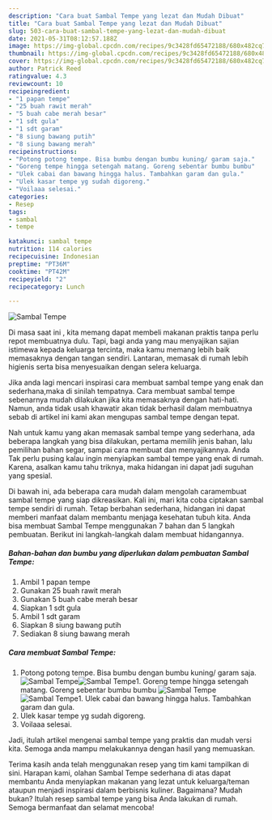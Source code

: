 ```yaml
---
description: "Cara buat Sambal Tempe yang lezat dan Mudah Dibuat"
title: "Cara buat Sambal Tempe yang lezat dan Mudah Dibuat"
slug: 503-cara-buat-sambal-tempe-yang-lezat-dan-mudah-dibuat
date: 2021-05-31T08:12:57.188Z
image: https://img-global.cpcdn.com/recipes/9c3428fd65472188/680x482cq70/sambal-tempe-foto-resep-utama.jpg
thumbnail: https://img-global.cpcdn.com/recipes/9c3428fd65472188/680x482cq70/sambal-tempe-foto-resep-utama.jpg
cover: https://img-global.cpcdn.com/recipes/9c3428fd65472188/680x482cq70/sambal-tempe-foto-resep-utama.jpg
author: Patrick Reed
ratingvalue: 4.3
reviewcount: 10
recipeingredient:
- "1 papan tempe"
- "25 buah rawit merah"
- "5 buah cabe merah besar"
- "1 sdt gula"
- "1 sdt garam"
- "8 siung bawang putih"
- "8 siung bawang merah"
recipeinstructions:
- "Potong potong tempe. Bisa bumbu dengan bumbu kuning/ garam saja."
- "Goreng tempe hingga setengah matang. Goreng sebentar bumbu bumbu"
- "Ulek cabai dan bawang hingga halus. Tambahkan garam dan gula."
- "Ulek kasar tempe yg sudah digoreng."
- "Voilaaa selesai."
categories:
- Resep
tags:
- sambal
- tempe

katakunci: sambal tempe 
nutrition: 114 calories
recipecuisine: Indonesian
preptime: "PT36M"
cooktime: "PT42M"
recipeyield: "2"
recipecategory: Lunch

---
```



![Sambal Tempe](https://img-global.cpcdn.com/recipes/9c3428fd65472188/680x482cq70/sambal-tempe-foto-resep-utama.jpg)

Di masa  saat ini , kita memang dapat membeli makanan praktis tanpa perlu repot membuatnya dulu. Tapi, bagi anda yang mau menyajikan sajian istimewa kepada keluarga tercinta, maka kamu memang lebih baik memasaknya dengan tangan sendiri. Lantaran, memasak di rumah lebih higienis serta bisa menyesuaikan dengan selera keluarga.

Jika anda lagi mencari inspirasi cara membuat sambal tempe yang enak dan sederhana,maka di sinilah tempatnya. Cara membuat sambal tempe  sebenarnya mudah dilakukan jika kita memasaknya dengan hati-hati. Namun, anda tidak usah khawatir akan tidak berhasil dalam membuatnya 
sebab di artikel ini kami akan mengupas sambal tempe dengan tepat.  



Nah untuk kamu yang akan memasak sambal tempe yang sederhana, ada beberapa langkah yang bisa dilakukan, pertama memilih jenis bahan, lalu pemilihan bahan segar, sampai cara membuat dan menyajikannya. Anda Tak perlu pusing kalau ingin menyiapkan sambal tempe yang enak di rumah. Karena, asalkan kamu  tahu triknya, maka hidangan ini dapat jadi suguhan yang spesial.

Di bawah ini, ada beberapa cara mudah dalam mengolah caramembuat sambal tempe yang siap dikreasikan. Kali ini, mari kita coba ciptakan sambal tempe sendiri di rumah. Tetap berbahan sederhana, hidangan ini dapat memberi manfaat dalam membantu menjaga kesehatan tubuh kita. Anda bisa membuat Sambal Tempe menggunakan 7 bahan dan 5 langkah pembuatan. Berikut ini langkah-langkah dalam membuat hidangannya.

<!--inarticleads1-->

##### Bahan-bahan dan bumbu yang diperlukan dalam pembuatan Sambal Tempe:

1. Ambil 1 papan tempe
1. Gunakan 25 buah rawit merah
1. Gunakan 5 buah cabe merah besar
1. Siapkan 1 sdt gula
1. Ambil 1 sdt garam
1. Siapkan 8 siung bawang putih
1. Sediakan 8 siung bawang merah




<!--inarticleads2-->

##### Cara membuat Sambal Tempe:

1. Potong potong tempe. Bisa bumbu dengan bumbu kuning/ garam saja.
<img src="https://img-global.cpcdn.com/steps/8e3e39f61e404abb/160x128cq70/sambal-tempe-langkah-memasak-1-foto.jpg" alt="Sambal Tempe"><img src="https://img-global.cpcdn.com/steps/33aa14d862880a20/160x128cq70/sambal-tempe-langkah-memasak-1-foto.jpg" alt="Sambal Tempe">1. Goreng tempe hingga setengah matang. Goreng sebentar bumbu bumbu
<img src="https://img-global.cpcdn.com/steps/6ee9a04fb7834a5f/160x128cq70/sambal-tempe-langkah-memasak-2-foto.jpg" alt="Sambal Tempe"><img src="https://img-global.cpcdn.com/steps/c4731e149b0b84ad/160x128cq70/sambal-tempe-langkah-memasak-2-foto.jpg" alt="Sambal Tempe">1. Ulek cabai dan bawang hingga halus. Tambahkan garam dan gula.
1. Ulek kasar tempe yg sudah digoreng.
1. Voilaaa selesai.




Jadi, itulah artikel mengenai  sambal tempe  yang praktis dan mudah versi kita. Semoga anda mampu melakukannya dengan hasil yang memuaskan. 

Terima kasih anda telah menggunakan resep yang tim kami tampilkan di sini. Harapan kami, olahan  Sambal Tempe sederhana di atas dapat membantu Anda menyiapkan makanan yang lezat untuk keluarga/teman ataupun menjadi inspirasi dalam berbisnis kuliner. Bagaimana? Mudah bukan? Itulah resep sambal tempe yang bisa Anda lakukan di rumah. Semoga bermanfaat dan selamat mencoba!

